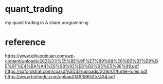 # quant_trading
my quant trading in A share programming
# reference
https://www.qihuoqiquan.com/wp-content/uploads/2025/01/%E5%8E%9F%E7%89%88%E6%B5%B7%E9%BE%9F%E4%BA%A4%E6%98%93%E6%B3%95%E5%88%99.pdf
https://oxfordstrat.com/coasdfASD32/uploads/2016/01/turtle-rules.pdf
https://www.htqhedu.com/upload/1490865257434.pdf

